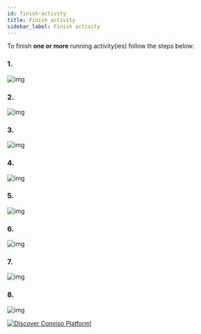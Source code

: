 ```yaml
---
id: finish-activity
title: Finish activity
sidebar_label: Finish activity
---
```


To finish **one or more** running activity(ies) follow the steps below:

### **1.**
![img](../../../static/img/burp-extension/management_tab/playbook_tab/in_progress/finish_one_or_more_activities/1.png)

### **2.**
![img](../../../static/img/burp-extension/management_tab/playbook_tab/in_progress/finish_one_or_more_activities/2.png)

### **3.**
![img](../../../static/img/burp-extension/management_tab/playbook_tab/in_progress/finish_one_or_more_activities/3.png)

### **4.**
![img](../../../static/img/burp-extension/management_tab/playbook_tab/in_progress/finish_one_or_more_activities/4.png)

### **5.**
![img](../../../static/img/burp-extension/management_tab/playbook_tab/in_progress/finish_one_or_more_activities/5.png)

### **6.**
![img](../../../static/img/burp-extension/management_tab/playbook_tab/in_progress/finish_one_or_more_activities/6.png)

### **7.**
![img](../../../static/img/burp-extension/management_tab/playbook_tab/in_progress/finish_one_or_more_activities/7.png)

### **8.**
![img](../../../static/img/burp-extension/management_tab/playbook_tab/in_progress/finish_one_or_more_activities/8.png)

[![Discover Conviso Platform!](https://no-cache.hubspot.com/cta/default/5613826/interactive-125788977029.png)](https://cta-service-cms2.hubspot.com/web-interactives/public/v1/track/redirect?encryptedPayload=AVxigLKtcWzoFbzpyImNNQsXC9S54LjJuklwM39zNd7hvSoR%2FVTX%2FXjNdqdcIIDaZwGiNwYii5hXwRR06puch8xINMyL3EXxTMuSG8Le9if9juV3u%2F%2BX%2FCKsCZN1tLpW39gGnNpiLedq%2BrrfmYxgh8G%2BTcRBEWaKasQ%3D&webInteractiveContentId=125788977029&portalId=5613826)